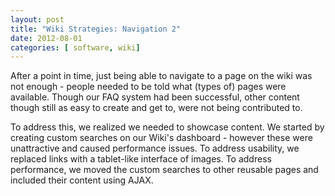 ```yaml
---
layout: post
title: "Wiki Strategies: Navigation 2"
date: 2012-08-01
categories: [ software, wiki]
---
```


After a point in time, just being able to navigate to a page on the wiki was not enough - people needed to be told what (types of) pages were available. Though our FAQ system had been successful, other content though still as easy to create and get to, were not being contributed to.

To address this, we realized we needed to showcase content. We started by creating custom searches on our Wiki's dashboard - however these were unattractive and caused performance issues. To address usability, we replaced links with a tablet-like interface of images. To address performance, we moved the custom searches to other reusable pages and included their content using AJAX. 
